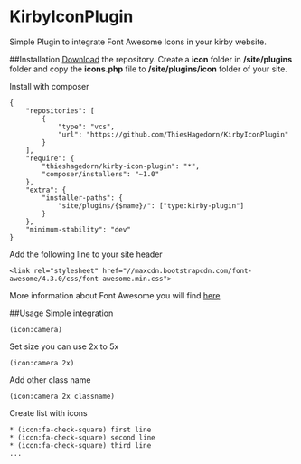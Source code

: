 # KirbyIconPlugin
Simple Plugin to integrate Font Awesome Icons in your kirby website.

##Installation
[Download](https://github.com/ThiesHagedorn/KirbyIconPlugin/archive/master.zip) the repository. Create a **icon** folder in **/site/plugins** folder and copy the **icons.php** file to **/site/plugins/icon** folder of your site.

Install with composer
```
{
    "repositories": [
        {
            "type": "vcs",
            "url": "https://github.com/ThiesHagedorn/KirbyIconPlugin"
        }
    ],
    "require": {
        "thieshagedorn/kirby-icon-plugin": "*",
        "composer/installers": "~1.0"
    },
    "extra": {
        "installer-paths": {
            "site/plugins/{$name}/": ["type:kirby-plugin"]
        }
    },
    "minimum-stability": "dev"
}
```

Add the following line to your site header
```
<link rel="stylesheet" href="//maxcdn.bootstrapcdn.com/font-awesome/4.3.0/css/font-awesome.min.css">
```

More information about Font Awesome you will find [here](http://fortawesome.github.io/Font-Awesome/)

##Usage
Simple integration
```
(icon:camera)
```
Set size
you can use 2x to 5x
```
(icon:camera 2x)
```
Add other class name
```
(icon:camera 2x classname)
```
Create list with icons
```
* (icon:fa-check-square) first line
* (icon:fa-check-square) second line
* (icon:fa-check-square) third line
...
```
